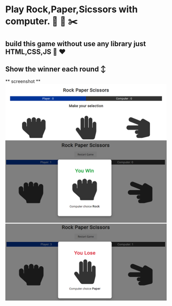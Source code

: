 # Play Rock,Paper,Sicssors with computer. 🚀 📰 ✂️

## build this game without use any library just HTML,CSS,JS 💓 ❤️

## Show the winner each round ↕️
** screenshot **
![](screenshot/game_pic_1.png)
![](screenshot/game_pic_2.png)
![](screenshot/game_pic_3.png)